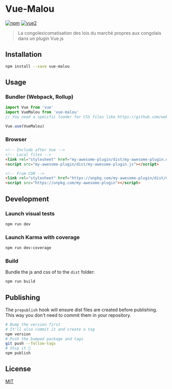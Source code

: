 # Vue-Malou

[![npm](https://img.shields.io/npm/v/my-awesome-plugin.svg)](https://www.npmjs.com/package/my-awesome-plugin) [![vue2](https://img.shields.io/badge/vue-2.x-brightgreen.svg)](https://vuejs.org/)

> La congolexicomatisation des lois du marché propres aux congolais dans un plugin Vue.js

## Installation

```bash
npm install --save vue-malou
```

## Usage

### Bundler (Webpack, Rollup)

```js
import Vue from 'vue'
import VueMalou from 'vue-malou'
// You need a specific loader for CSS files like https://github.com/webpack/css-loader

Vue.use(VueMalou)
```

### Browser

```html
<!-- Include after Vue -->
<!-- Local files -->
<link rel="stylesheet" href="my-awesome-plugin/dist/my-awesome-plugin.css"></link>
<script src="my-awesome-plugin/dist/my-awesome-plugin.js"></script>

<!-- From CDN -->
<link rel="stylesheet" href="https://unpkg.com/my-awesome-plugin/dist/my-awesome-plugin.css"></link>
<script src="https://unpkg.com/my-awesome-plugin"></script>
```

## Development

### Launch visual tests

```bash
npm run dev
```

### Launch Karma with coverage

```bash
npm run dev:coverage
```

### Build

Bundle the js and css of to the `dist` folder:

```bash
npm run build
```


## Publishing

The `prepublish` hook will ensure dist files are created before publishing. This
way you don't need to commit them in your repository.

```bash
# Bump the version first
# It'll also commit it and create a tag
npm version
# Push the bumped package and tags
git push --follow-tags
# Ship it 🚀
npm publish
```

## License

[MIT](http://opensource.org/licenses/MIT)
